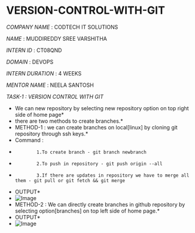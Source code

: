# VERSION-CONTROL-WITH-GIT

*COMPANY NAME* : CODTECH IT SOLUTIONS

*NAME* : MUDDIREDDY SREE VARSHITHA

*INTERN ID* : CT08QND

*DOMAIN* : DEVOPS

*INTERN DURATION* : 4 WEEKS

*MENTOR NAME* : NEELA SANTOSH

*TASK-1 : VERSION CONTROL WITH GIT*
* We can new repository by selecting new repository option on top right side of home page*
* there are two methods to create branches.*
*   METHOD-1 : we can create branches on local[linux] by cloning git repository through ssh keys.*
*   Command :
*             1.To create branch - git branch newbranch
*             2.To push in repository - git push origin --all
*             3.If there are updates in repository we have to merge all them - git pull or git fetch && git merge
* OUTPUT*
*  ![Image](https://github.com/user-attachments/assets/b80e2afa-7dc8-492b-8d86-87ef40f7cc42)
*  METHOD-2 : We can directly create branches in github repository by selecting option[branches] on top left side of home page.*
* OUTPUT*
*  ![Image](https://github.com/user-attachments/assets/f6b245d3-63ec-4043-9422-08700cbe27bf)

